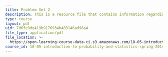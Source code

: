 ```yaml
---
title: Problem Set 2
description: This is a resource file that contains information regarding problem set 2.
type: course
layout: pdf
uid: 7d6fc9de419b9176934b483146ad96a4
file_type: application/pdf
file_location: >-
  https://open-learning-course-data-ci.s3.amazonaws.com/18-05-introduction-to-probability-and-statistics-spring-2014/7d6fc9de419b9176934b483146ad96a4_MIT18_05S14_ps2.pdf
course_id: 18-05-introduction-to-probability-and-statistics-spring-2014
---
```

